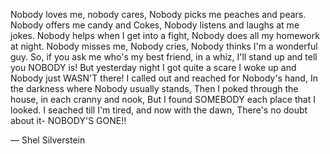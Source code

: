 Nobody loves me, nobody cares,
Nobody picks me peaches and pears.
Nobody offers me candy and Cokes,
Nobody listens and laughs at me jokes.
Nobody helps when I get into a fight,
Nobody does all my homework at night.
Nobody misses me,
Nobody cries,
Nobody thinks I'm a wonderful guy.
So, if you ask me who's my best friend, in a whiz,
I'll stand up and tell you NOBODY is!
But yesterday night I got quite a scare
I woke up and Nobody just WASN'T there!
I called out and reached for Nobody's hand,
In the darkness where Nobody usually stands,
Then I poked through the house, in each cranny and nook,
But I found SOMEBODY each place that I looked.
I seached till I'm tired, and now with the dawn,
There's no doubt about it-
NOBODY'S GONE!!


― Shel Silverstein
